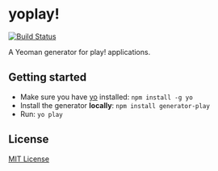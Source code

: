 # yoplay!
[![Build Status](https://secure.travis-ci.org/pauldijou/generator-play.png?branch=master)](https://travis-ci.org/pauldijou/generator-play)

A Yeoman generator for play! applications.

## Getting started
- Make sure you have [yo](https://github.com/yeoman/yo) installed:
    `npm install -g yo`
- Install the generator **locally**: `npm install generator-play`
- Run: `yo play`

## License
[MIT License](http://en.wikipedia.org/wiki/MIT_License)
